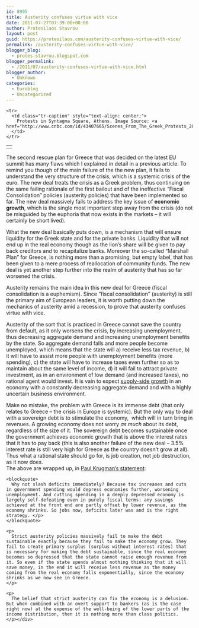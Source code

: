 ```yaml
---
id: 8995
title: Austerity confuses virtue with vice
date: 2011-07-27T07:39:00+00:00
author: Protesilaos Stavrou
layout: post
guid: https://protesilaos.com/austerity-confuses-virtue-with-vice/
permalink: /austerity-confuses-virtue-with-vice/
blogger_blog:
  - protes-stavrou.blogspot.com
blogger_permalink:
  - /2011/07/austerity-confuses-virtue-with-vice.html
blogger_author:
  - Unknown
categories:
  - Euroblog
  - Uncategorized
---
```

<div dir="ltr" style="text-align: left;" trbidi="on">
  <table align="center" cellpadding="0" cellspacing="0" class="tr-caption-container" style="margin-left: auto; margin-right: auto; text-align: center;">
    <tr>
      <td style="text-align: center;">
      </td>
    </tr>
    
    <tr>
      <td class="tr-caption" style="text-align: center;">
        Protests in Syntagma Square, Athens. Image Source: <a href="http://www.cnbc.com/id/43407665/Scenes_From_The_Greek_Protests_2011">CNBC</a>
      </td>
    </tr>
  </table>
  
  <div class="separator" style="clear: both; text-align: center;">
  </div>
  
  <p>
    The second rescue plan for Greece that was decided on the latest EU summit has many flaws which I explained in detail in a previous article. To remind you though of the main failure of the the new plan, it fails to understand the very structure of the crisis, which is a systemic crisis of the euro. The new deal treats the crisis as a Greek problem, thus continuing on the same failing rationale of the first bailout and of the ineffective &#8220;Fiscal Consolidation&#8221; policies (austerity policies) that have been implemented so far. The new deal massively fails to address the key issue of <b>economic growth</b>, which is the single most important step away from the crisis (do not be misguided by the euphoria that now exists in the markets &#8211; it will certainly be short lived).
  </p>
  
  <p>
    What the new deal basically puts down, is a mechanism that will ensure liquidity for the Greek state and for the private banks. Liquidity that will not end up in the real economy though as the lion&#8217;s share will be given to pay back creditors and to recapitalize banks. Moreover the so-called &#8220;Marshall Plan&#8221; for Greece, is nothing more than a promising, but empty label, that has been given to a mere process of reallocation of community funds. The new deal is yet another step further into the realm of austerity that has so far worsened the crisis.
  </p>
  
  <p>
    Austerity remains the main idea in this new deal for Greece (fiscal consolidation is a euphemism). Since &#8220;fiscal consolidation&#8221; (austerity) is still the primary aim of European leaders, it is worth putting down the mechanics of austerity amid a recession, to prove that austerity confuses virtue with vice.
  </p>
  
  <p>
    Austerity of the sort that is practiced in Greece cannot save the country from default, as it only worsens the crisis, by increasing unemployment, thus decreasing aggregate demand and increasing unemployment benefits by the state. So aggregate demand falls and more people become unemployed, which means that the state will a) receive less tax revenue, b) it will have to assist more people with unemployment benefits (more spending), c) the state will have to increase taxes even further so as to maintain about the same level of income, d) it will fail to attract private investment, as in an environment of low demand (and increased taxes), no rational agent would invest. It is vain to expect <a href="http://blogs.lse.ac.uk/greeceatlse/2011/07/23/keeping-greece-afloat-and-hoping-for-supply-side-growth/">supply-side growth</a> in an economy with a constantly decreasing aggregate demand and with a highly uncertain business environment.
  </p>
  
  <p>
    Make no mistake, the problem with Greece is its immense debt (that only relates to Greece &#8211; the crisis in Europe is systemic). But the only way to deal with a sovereign debt is to stimulate the economy,&nbsp; which will in turn bring in revenues. A growing economy does not worry <i>as much</i> about its debt, regardless of the size of it. The sovereign debt becomes sustainable once the government achieves economic growth that is above the interest rates that it has to pay back (this is also another failure of the new deal &#8211; 3.5% interest rate is still very high for Greece as the country doesn&#8217;t grow at all). Thus what a rational state should go for, is job creation, not job destruction, as it now does.<br />The above are wrapped up, in <a href="http://www.nytimes.com/2011/03/25/opinion/25krugman.html">Paul Krugman&#8217;s statement</a>:<br /> 
    
    <blockquote>
      Why not slash deficits immediately? Because tax increases and cuts in government spending would depress economies further, worsening unemployment. And cutting spending in a deeply depressed economy is largely self-defeating even in purely fiscal terms: any savings achieved at the front end are partly offset by lower revenue, as the economy shrinks. So jobs now, deficits later was and is the right strategy. </p>
    </blockquote>
    
    <p>
      Strict austerity policies massively fail to make the debt sustainable exactly because they fail to make the economy grow. They fail to create primary surplus (surplus without interest rates) that is necessary for making the debt sustainable, since the real economy becomes so depressed that the state cannot raise enough revenue from it. So even if the state spends almost nothing thinking that it will save money, in the end it will receive less revenue as the money coming from the real economy falls exponentially, since the economy shrinks as we now see in Greece.
    </p>
    
    <p>
      The belief that strict austerity can fix the economy is a delusion. But when combined with an overt support to bankers (as is the case right now) at the expense of the well-being of the lower parts of the income distribution, then it is nothing more than class politics.
    </p></div>